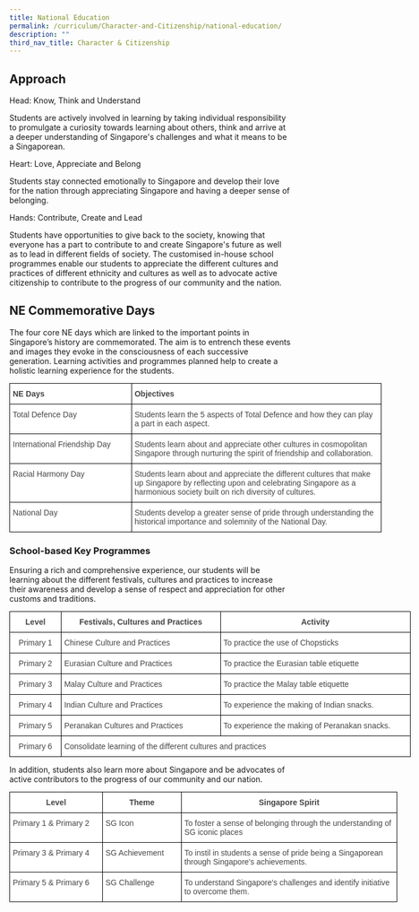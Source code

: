```yaml
---
title: National Education
permalink: /curriculum/Character-and-Citizenship/national-education/
description: ""
third_nav_title: Character & Citizenship
---
```

Approach
--------

Head: Know, Think and Understand

Students are actively involved in learning by taking individual responsibility to promulgate a curiosity towards learning about others, think and arrive at a deeper understanding of Singapore's challenges and what it means to be a Singaporean.  
  

Heart: Love, Appreciate and Belong

Students stay connected emotionally to Singapore and develop their love for the nation through appreciating Singapore and having a deeper sense of belonging.

  

Hands: Contribute, Create and Lead

Students have opportunities to give back to the society, knowing that everyone has a part to contribute to and create Singapore's future as well as to lead in different fields of society. The customised in-house school programmes enable our students to appreciate the different cultures and practices of different ethnicity and cultures as well as to advocate active citizenship to contribute to the progress of our community and the nation.

NE Commemorative Days
---------------------

The four core NE days which are linked to the important points in Singapore’s history are commemorated. The aim is to entrench these events and images they evoke in the consciousness of each successive generation. Learning activities and programmes planned help to create a holistic learning experience for the students.

<style type="text/css">
.tg  {border-collapse:collapse;border-spacing:0;margin:0px auto;}
.tg td{border-color:black;border-style:solid;border-width:1px;font-family:Arial, sans-serif;font-size:14px;
  overflow:hidden;padding:10px 5px;word-break:normal;}
.tg th{border-color:black;border-style:solid;border-width:1px;font-family:Arial, sans-serif;font-size:14px;
  font-weight:normal;overflow:hidden;padding:10px 5px;word-break:normal;}
.tg .tg-fwnj{background-color:#FFF;color:#454545;text-align:left;vertical-align:top}
.tg .tg-9u4g{background-color:#FFF;color:#454545;font-weight:bold;text-align:left;vertical-align:top}
</style>
<table class="tg" style="undefined;table-layout: fixed; width: 665px">
<colgroup>
<col style="width: 218px">
<col style="width: 447px">
</colgroup>
<tbody>
  <tr>
    <td class="tg-9u4g">NE Days</td>
    <td class="tg-9u4g">Objectives</td>
  </tr>
  <tr>
    <td class="tg-fwnj">Total Defence Day</td>
    <td class="tg-fwnj">Students learn the 5 aspects of Total Defence and how they can play a part in each aspect.</td>
  </tr>
  <tr>
    <td class="tg-fwnj">International Friendship Day</td>
    <td class="tg-fwnj">Students learn about and appreciate other cultures in cosmopolitan Singapore through nurturing the spirit of friendship and collaboration.</td>
  </tr>
  <tr>
    <td class="tg-fwnj">Racial Harmony Day</td>
    <td class="tg-fwnj">Students learn about and appreciate the different cultures that make up Singapore by reflecting upon and celebrating Singapore as a harmonious society built on rich diversity of cultures.</td>
  </tr>
  <tr>
    <td class="tg-fwnj">National Day</td>
    <td class="tg-fwnj">Students develop a greater sense of pride through understanding the historical importance and solemnity of the National Day.</td>
  </tr>
</tbody>
</table>

### School-based Key Programmes

Ensuring a rich and comprehensive experience, our students will be learning about the different festivals, cultures and practices to increase their awareness and develop a sense of respect and appreciation for other customs and traditions.


<style type="text/css">
.tg  {border-collapse:collapse;border-spacing:0;margin:0px auto;}
.tg td{border-color:black;border-style:solid;border-width:1px;font-family:Arial, sans-serif;font-size:14px;
  overflow:hidden;padding:10px 5px;word-break:normal;}
.tg th{border-color:black;border-style:solid;border-width:1px;font-family:Arial, sans-serif;font-size:14px;
  font-weight:normal;overflow:hidden;padding:10px 5px;word-break:normal;}
.tg .tg-sxkx{background-color:#FFF;color:#454545;text-align:center;vertical-align:top}
.tg .tg-fwnj{background-color:#FFF;color:#454545;text-align:left;vertical-align:top}
.tg .tg-2fwu{background-color:#FFF;color:#454545;font-weight:bold;text-align:center;vertical-align:top}
</style>
<table class="tg" style="undefined;table-layout: fixed; width: 717px">
<colgroup>
<col style="width: 92px">
<col style="width: 285px">
<col style="width: 340px">
</colgroup>
<tbody>
  <tr>
    <td class="tg-2fwu">Level</td>
    <td class="tg-2fwu">Festivals, Cultures and Practices</td>
    <td class="tg-2fwu">Activity</td>
  </tr>
  <tr>
    <td class="tg-sxkx">Primary 1</td>
    <td class="tg-fwnj">Chinese Culture and Practices</td>
    <td class="tg-fwnj">To practice the use of Chopsticks</td>
  </tr>
  <tr>
    <td class="tg-sxkx">Primary 2</td>
    <td class="tg-fwnj">Eurasian Culture and Practices</td>
    <td class="tg-fwnj">To practice the Eurasian table etiquette</td>
  </tr>
  <tr>
    <td class="tg-sxkx">Primary 3</td>
    <td class="tg-fwnj">Malay Culture and Practices</td>
    <td class="tg-fwnj">To practice the Malay table etiquette</td>
  </tr>
  <tr>
    <td class="tg-sxkx">Primary 4</td>
    <td class="tg-fwnj">Indian Culture and Practices</td>
    <td class="tg-fwnj">To experience the making of Indian snacks.</td>
  </tr>
  <tr>
    <td class="tg-sxkx">Primary 5</td>
    <td class="tg-fwnj">Peranakan Cultures and Practices</td>
    <td class="tg-fwnj">To experience the making of Peranakan snacks.</td>
  </tr>
  <tr>
    <td class="tg-sxkx">Primary 6</td>
    <td class="tg-fwnj" colspan="2">Consolidate learning of the different cultures and practices</td>
  </tr>
</tbody>
</table>


In addition, students also learn more about Singapore and be advocates of active contributors to the progress of our community and our nation.

<style type="text/css">
.tg  {border-collapse:collapse;border-spacing:0;margin:0px auto;}
.tg td{border-color:black;border-style:solid;border-width:1px;font-family:Arial, sans-serif;font-size:14px;
  overflow:hidden;padding:10px 5px;word-break:normal;}
.tg th{border-color:black;border-style:solid;border-width:1px;font-family:Arial, sans-serif;font-size:14px;
  font-weight:normal;overflow:hidden;padding:10px 5px;word-break:normal;}
.tg .tg-fwnj{background-color:#FFF;color:#454545;text-align:left;vertical-align:top}
.tg .tg-2fwu{background-color:#FFF;color:#454545;font-weight:bold;text-align:center;vertical-align:top}
</style>
<table class="tg" style="undefined;table-layout: fixed; width: 693px">
<colgroup>
<col style="width: 166px">
<col style="width: 141px">
<col style="width: 386px">
</colgroup>
<tbody>
  <tr>
    <td class="tg-2fwu">Level</td>
    <td class="tg-2fwu">Theme</td>
    <td class="tg-2fwu">Singapore Spirit</td>
  </tr>
  <tr>
    <td class="tg-fwnj">Primary 1 &amp; Primary 2</td>
    <td class="tg-fwnj">SG Icon</td>
    <td class="tg-fwnj">To foster a sense of belonging through the understanding of SG iconic places</td>
  </tr>
  <tr>
    <td class="tg-fwnj">Primary 3 &amp; Primary 4</td>
    <td class="tg-fwnj">SG Achievement</td>
    <td class="tg-fwnj">To instil in students a sense of pride being a Singaporean through Singapore's achievements.</td>
  </tr>
  <tr>
    <td class="tg-fwnj">Primary 5 &amp; Primary 6</td>
    <td class="tg-fwnj">SG Challenge</td>
    <td class="tg-fwnj">To understand Singapore's challenges and identify initiative to overcome them.</td>
  </tr>
</tbody>
</table>